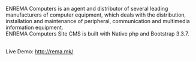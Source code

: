 ENREMA Computers is an agent and distributor of several leading manufacturers of computer equipment, which deals with the distribution, installation and maintenance of peripheral, communication and multimedia information equipment. 
<br>ENREMA Computers Site CMS is built with Native php and Bootstrap 3.3.7.

<br>Live Demo: http://rema.mk/

